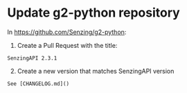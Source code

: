 # Update g2-python repository

In https://github.com/Senzing/g2-python:

1. Create a Pull Request with the title:

```console
SenzingAPI 2.3.1
```

2. Create a new version that matches SenzingAPI version

```console
See [CHANGELOG.md]()
```
